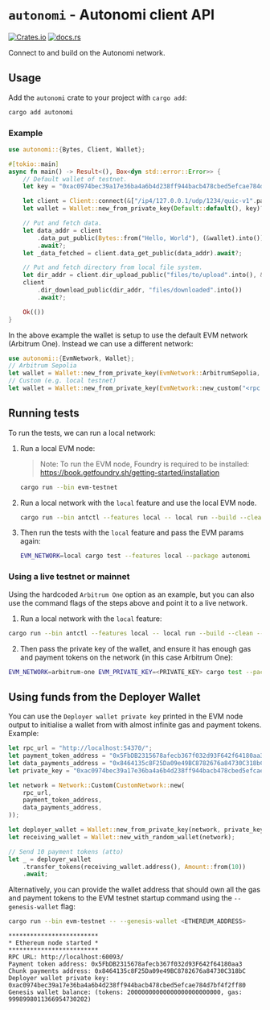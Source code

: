 # `autonomi` - Autonomi client API

[![Crates.io](https://img.shields.io/crates/v/autonomi.svg)](https://crates.io/crates/autonomi)
[![docs.rs](https://img.shields.io/badge/api-rustdoc-blue.svg)](https://docs.rs/autonomi)

Connect to and build on the Autonomi network.

## Usage

Add the `autonomi` crate to your project with `cargo add`:

```sh
cargo add autonomi
```

### Example

```rust
use autonomi::{Bytes, Client, Wallet};

#[tokio::main]
async fn main() -> Result<(), Box<dyn std::error::Error>> {
    // Default wallet of testnet.
    let key = "0xac0974bec39a17e36ba4a6b4d238ff944bacb478cbed5efcae784d7bf4f2ff80";

    let client = Client::connect(&["/ip4/127.0.0.1/udp/1234/quic-v1".parse()?]).await?;
    let wallet = Wallet::new_from_private_key(Default::default(), key)?;

    // Put and fetch data.
    let data_addr = client
        .data_put_public(Bytes::from("Hello, World"), (&wallet).into())
        .await?;
    let _data_fetched = client.data_get_public(data_addr).await?;

    // Put and fetch directory from local file system.
    let dir_addr = client.dir_upload_public("files/to/upload".into(), &wallet).await?;
    client
        .dir_download_public(dir_addr, "files/downloaded".into())
        .await?;

    Ok(())
}
```

In the above example the wallet is setup to use the default EVM network (Arbitrum One). Instead we can use a different network:
```rust
use autonomi::{EvmNetwork, Wallet};
// Arbitrum Sepolia
let wallet = Wallet::new_from_private_key(EvmNetwork::ArbitrumSepolia, key)?;
// Custom (e.g. local testnet)
let wallet = Wallet::new_from_private_key(EvmNetwork::new_custom("<rpc URL>", "<payment token address>", "<data payment address>"), key)?;
```

## Running tests

To run the tests, we can run a local network:

1. Run a local EVM node:
    > Note: To run the EVM node, Foundry is required to be installed: https://book.getfoundry.sh/getting-started/installation

    ```sh
    cargo run --bin evm-testnet
    ```

2. Run a local network with the `local` feature and use the local EVM node.
    ```sh
    cargo run --bin antctl --features local -- local run --build --clean --rewards-address <ETHEREUM_ADDRESS> evm-local
    ```

3. Then run the tests with the `local` feature and pass the EVM params again:
    ```sh
    EVM_NETWORK=local cargo test --features local --package autonomi
    ```

### Using a live testnet or mainnet

Using the hardcoded `Arbitrum One` option as an example, but you can also use the command flags of the steps above and point it to a live network.

1. Run a local network with the `local` feature:

```sh
cargo run --bin antctl --features local -- local run --build --clean --rewards-address <ETHEREUM_ADDRESS> evm-arbitrum-one
```

2. Then pass the private key of the wallet, and ensure it has enough gas and payment tokens on the network (in this case Arbitrum One):

```sh
EVM_NETWORK=arbitrum-one EVM_PRIVATE_KEY=<PRIVATE_KEY> cargo test --package autonomi --features local
```

## Using funds from the Deployer Wallet

You can use the `Deployer wallet private key` printed in the EVM node output to initialise a wallet from with almost infinite gas and payment tokens. Example:

```rust
let rpc_url = "http://localhost:54370/";
let payment_token_address = "0x5FbDB2315678afecb367f032d93F642f64180aa3";
let data_payments_address = "0x8464135c8F25Da09e49BC8782676a84730C318bC";
let private_key = "0xac0974bec39a17e36ba4a6b4d238ff944bacb478cbed5efcae784d7bf4f2ff80";

let network = Network::Custom(CustomNetwork::new(
    rpc_url,
    payment_token_address,
    data_payments_address,
));

let deployer_wallet = Wallet::new_from_private_key(network, private_key).unwrap();
let receiving_wallet = Wallet::new_with_random_wallet(network);

// Send 10 payment tokens (atto)
let _ = deployer_wallet
    .transfer_tokens(receiving_wallet.address(), Amount::from(10))
    .await;
```

Alternatively, you can provide the wallet address that should own all the gas and payment tokens to the EVM testnet
startup command using the `--genesis-wallet` flag:

```sh
cargo run --bin evm-testnet -- --genesis-wallet <ETHEREUM_ADDRESS>
```

```shell
*************************
* Ethereum node started *
*************************
RPC URL: http://localhost:60093/
Payment token address: 0x5FbDB2315678afecb367f032d93F642f64180aa3
Chunk payments address: 0x8464135c8F25Da09e49BC8782676a84730C318bC
Deployer wallet private key: 0xac0974bec39a17e36ba4a6b4d238ff944bacb478cbed5efcae784d7bf4f2ff80
Genesis wallet balance: (tokens: 20000000000000000000000000, gas: 9998998011366954730202)
```
